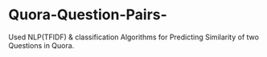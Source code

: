 # Quora-Question-Pairs-
Used NLP(TFIDF) &amp; classification Algorithms for Predicting Similarity of two Questions in Quora.
